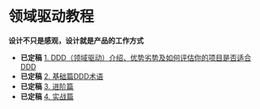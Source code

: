 # 领域驱动教程

**设计不只是感观，设计就是产品的工作方式**

* **已定稿** [1. DDD（领域驱动）介绍、优势劣势及如何评估你的项目是否适合DDD](./1/intro.md)
* **已定稿** [2. 基础篇DDD术语](./2/README.md)
* **已定稿** [3. 进阶篇](./3/README.md)
* **已定稿** [4. 实战篇](./4/README.md)
